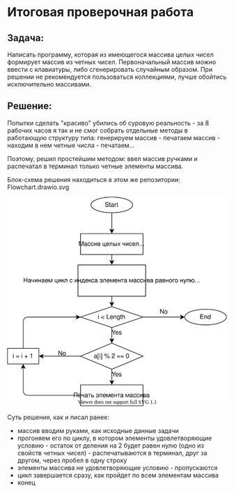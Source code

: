 # Итоговая проверочная работа
## Задача:  
Написать программу, которая из имеющегося массива целых чисел формирует массив из четных чисел. Первоначальный массив можно ввести с клавиатуры, либо сгенерировать случайным образом. При решении не рекомендуется пользоваться коллекциями, лучше обойтись исключительно массивами.

## Решение:
Попытки сделать "красиво" убились об суровую реальность - за 8 рабочих часов я так и не смог собрать отдельные методы в работающую структуру типа: генерируем массив - печатаем массив - находим в нем четные числа - печатаем... 

Поэтому, решил простейшим методом: ввел массив ручками и распечатал в терминал только четные элементы массива.

Блок-схема решения находиться в этом же репозитории: Flowchart.drawio.svg

![Блок-схема](Flowchart.drawio.svg)

Суть решения, как и писал ранее:
* массив вводим руками, как исходные данные задачи
* прогоняем его по циклу, в котором элементы удовлетворяющие условию - остаток от деления на 2 будет равен нулю (одно из свойств четных чисел) - распечатываются в терминал, друг за другом, через пробел в одну строку
* элементы массива не удовлетворяющие условию - пропускаются
* цикл завершается сразу, как пройдет по всем элементам массива
* конец
